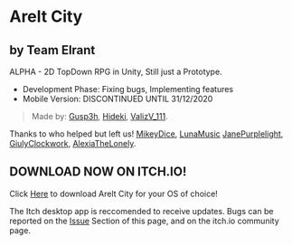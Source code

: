 # Arelt City
## by Team Elrant

ALPHA - 2D TopDown RPG in Unity, Still just a Prototype.


- Development Phase: Fixing bugs, Implementing features
- Mobile Version: DISCONTINUED UNTIL 31/12/2020

> Made by: [Gusp3h](https://www.youtube.com/channel/UCVqRXM_R1_RZJrkhy7ojUeg), [Hideki](https://www.youtube.com/channel/UCAy70ymYH-zoRg-nNT_SzvQ), [ValizV_111](https://twitter.com/1ValizV11). 

Thanks to who helped but left us!  [MikeyDice](https://www.youtube.com/channel/UC7LdaFsoHkomero0CzDlrNw), [LunaMusic](https://www.youtube.com/channel/UC_qmhl9ofMSE0lyHwIbMK7g) [JanePurplelight](https://www.youtube.com/channel/UCEM_0fFGhJdQBkCNjiOWhRw), [GiulyClockwork](https://www.youtube.com/channel/UCF8EeU6Hm52PBDcIY_ApwGQ), [AlexiaTheLonely](https://www.youtube.com/channel/UChL7MA0zAtqeekxtpSmzHQw).

## DOWNLOAD NOW ON ITCH.IO!
Click [Here](https://thatteamelrant.itch.io/areltcity) to download Arelt City for your OS of choice!

The Itch desktop app is reccomended to receive updates.
Bugs can be reported on the [Issue](https://github.com/ThatTeamElrant/AreltCity/issues) Section of this page, and on the itch.io community page.
